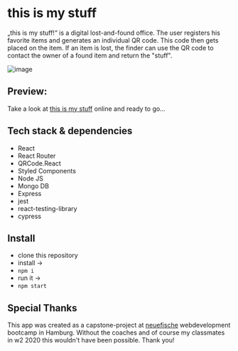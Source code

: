 # this is my stuff

„this is my stuff!“ is a digital lost-and-found office.
The user registers his favorite items and generates an individual QR code. This code then gets placed on the item.
If an item is lost, the finder can use the QR code to contact the owner of a found item and return the "stuff".

![image](https://drive.google.com/uc?export=view&id=1MsqOLFYjRPqRMF1W6eCn1bp3mK5J-ff4 )

## Preview:

Take a look at [this is my stuff](https://thisismystuff.herokuapp.com) online and ready to go...


## Tech stack & dependencies

- React
- React Router
- QRCode.React
- Styled Components
- Node JS
- Mongo DB
- Express
- jest
- react-testing-library
- cypress


## Install

 - clone this repository
 - install ->
 - ```npm i```
 - run it ->
 - ```npm start```


## Special Thanks

This app was created as a capstone-project at [neuefische](www.neuefische.de) webdevelopment bootcamp in Hamburg. Without the coaches and of course my classmates in w2 2020 this wouldn't have been possible. Thank you!
